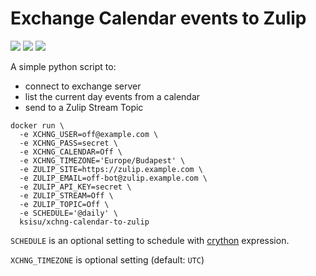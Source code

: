 # Exchange Calendar events to Zulip

[![](https://img.shields.io/github/release/Ksisu/xchng-calendar-to-zulip.svg)](https://github.com/Ksisu/xchng-calendar-to-zulip/releases)
[![](https://img.shields.io/docker/cloud/build/ksisu/xchng-calendar-to-zulip.svg)](https://hub.docker.com/r/ksisu/xchng-calendar-to-zulip/builds)
[![](https://img.shields.io/github/license/Ksisu/xchng-calendar-to-zulip.svg)](https://github.com/Ksisu/xchng-calendar-to-zulip/blob/master/LICENSE)

A simple python script to:
 * connect to exchange server
 * list the current day events from a calendar
 * send to a Zulip Stream Topic

```
docker run \
  -e XCHNG_USER=off@example.com \
  -e XCHNG_PASS=secret \
  -e XCHNG_CALENDAR=Off \
  -e XCHNG_TIMEZONE='Europe/Budapest' \
  -e ZULIP_SITE=https://zulip.example.com \
  -e ZULIP_EMAIL=off-bot@zulip.example.com \
  -e ZULIP_API_KEY=secret \
  -e ZULIP_STREAM=Off \
  -e ZULIP_TOPIC=Off \
  -e SCHEDULE='@daily' \
  ksisu/xchng-calendar-to-zulip
```

`SCHEDULE` is an optional setting to schedule with [crython](https://github.com/ahawker/crython) expression.

`XCHNG_TIMEZONE` is optional setting (default: `UTC`)
